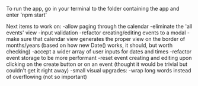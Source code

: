 To run the app, go in your terminal to the folder containing the app and enter 'npm start'

Next items to work on:
-allow paging through the calendar
-eliminate the 'all events' view
-input validation
-refactor creating/editing events to a modal
-make sure that calendar view generates the proper view on the border of months/years (based on how new Date() works, it should, but worth checking)
-accept a wider array of user inputs for dates and times
-refactor event storage to be more performant
-reset event creating and editing upon clicking on the create button or on an event (thought it would be trivial but couldn't get it right away)
-small visual upgrades:
  -wrap long words instead of overflowing (not so important)

